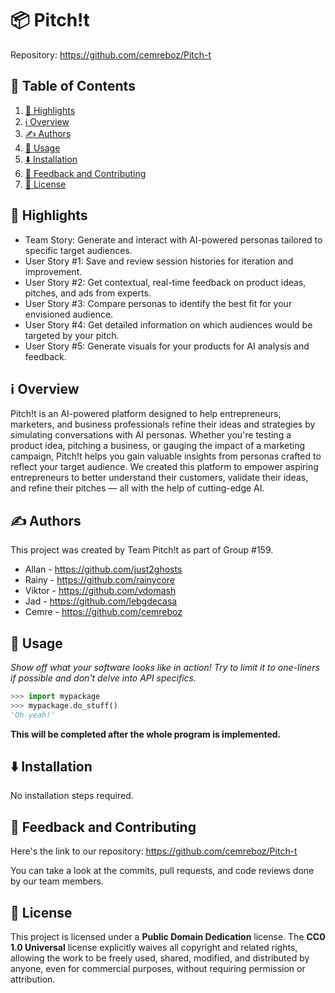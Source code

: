 # 📦 Pitch!t

Repository: https://github.com/cemreboz/Pitch-t



## 📖 Table of Contents
1. [🌟 Highlights](#-highlights)
2. [ℹ️ Overview](#-overview)
3. [✍️ Authors](#-authors)
4. [🚀 Usage](#-usage)
5. [⬇️ Installation](#-installation)
6. [💭 Feedback and Contributing](#-feedback-and-contributing)
7. [📜 License](#-license)



## 🌟 Highlights

- Team Story: Generate and interact with AI-powered personas tailored to specific target audiences.
- User Story #1: Save and review session histories for iteration and improvement.
- User Story #2: Get contextual, real-time feedback on product ideas, pitches, and ads from experts.
- User Story #3: Compare personas to identify the best fit for your envisioned audience.
- User Story #4: Get detailed information on which audiences would be targeted by your pitch.
- User Story #5: Generate visuals for your products for AI analysis and feedback.



## ℹ️ Overview

Pitch!t is an AI-powered platform designed to help entrepreneurs, marketers, and business professionals refine
their ideas and strategies by simulating conversations with AI personas. Whether you're testing a product idea,
pitching a business, or gauging the impact of a marketing campaign, Pitch!t helps you gain valuable insights from
personas crafted to reflect your target audience. We created this platform to empower aspiring entrepreneurs to better
understand their customers, validate their ideas, and refine their pitches — all with the help of cutting-edge AI.


## ✍️ Authors

This project was created by Team Pitch!t as part of Group #159.

- Allan - https://github.com/just2ghosts
- Rainy - https://github.com/rainycore
- Viktor - https://github.com/vdomash
- Jad - https://github.com/lebgdecasa
- Cemre - https://github.com/cemreboz


## 🚀 Usage

*Show off what your software looks like in action! Try to limit it to one-liners if possible and don't delve into API specifics.*

```py
>>> import mypackage
>>> mypackage.do_stuff()
'Oh yeah!'
```
**This will be completed after the whole program is implemented.**


## ⬇️ Installation

No installation steps required.


## 💭 Feedback and Contributing

Here's the link to our repository: https://github.com/cemreboz/Pitch-t

You can take a look at the commits, pull requests, and code reviews done by our team members. 



## 📜 License

This project is licensed under a **Public Domain Dedication** license. The **CC0 1.0 Universal** license explicitly waives all copyright and related rights, allowing the work to be freely used, shared, modified, and distributed by anyone, even for commercial purposes, without requiring permission or attribution.
